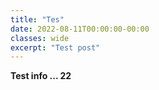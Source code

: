 ```yaml
---
title: "Tes"
date: 2022-08-11T00:00:00-00:00
classes: wide
excerpt: "Test post"
---
```


**Test info ... 22**
